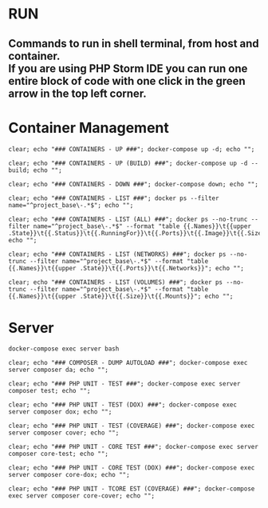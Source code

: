 # RUN
Commands to run in shell terminal, from host and container.  
If you are using PHP Storm IDE you can run one entire block of code with one click in the green arrow in the top left corner. 
---





# Container Management
```shell
clear; echo "### CONTAINERS - UP ###"; docker-compose up -d; echo "";
```
```shell
clear; echo "### CONTAINERS - UP (BUILD) ###"; docker-compose up -d --build; echo "";
```
```shell
clear; echo "### CONTAINERS - DOWN ###"; docker-compose down; echo "";
```

```shell
clear; echo "### CONTAINERS - LIST ###"; docker ps --filter name="^project_base\-.*$"; echo "";
```
```shell
clear; echo "### CONTAINERS - LIST (ALL) ###"; docker ps --no-trunc --filter name="^project_base\-.*$" --format "table {{.Names}}\t{{upper .State}}\t{{.Status}}\t{{.RunningFor}}\t{{.Ports}}\t{{.Image}}\t{{.Size}}\t{{.Command}}"; echo "";
```
```shell
clear; echo "### CONTAINERS - LIST (NETWORKS) ###"; docker ps --no-trunc --filter name="^project_base\-.*$" --format "table {{.Names}}\t{{upper .State}}\t{{.Ports}}\t{{.Networks}}"; echo "";
```
```shell
clear; echo "### CONTAINERS - LIST (VOLUMES) ###"; docker ps --no-trunc --filter name="^project_base\-.*$" --format "table {{.Names}}\t{{upper .State}}\t{{.Size}}\t{{.Mounts}}"; echo "";
```





# Server
```shell
docker-compose exec server bash
```
```shell
clear; echo "### COMPOSER - DUMP AUTOLOAD ###"; docker-compose exec server composer da; echo "";
```

```shell
clear; echo "### PHP UNIT - TEST ###"; docker-compose exec server composer test; echo "";
```
```shell
clear; echo "### PHP UNIT - TEST (DOX) ###"; docker-compose exec server composer dox; echo "";
```
```shell
clear; echo "### PHP UNIT - TEST (COVERAGE) ###"; docker-compose exec server composer cover; echo "";
```

```shell
clear; echo "### PHP UNIT - CORE TEST ###"; docker-compose exec server composer core-test; echo "";
```
```shell
clear; echo "### PHP UNIT - CORE TEST (DOX) ###"; docker-compose exec server composer core-dox; echo "";
```
```shell
clear; echo "### PHP UNIT - TCORE EST (COVERAGE) ###"; docker-compose exec server composer core-cover; echo "";
```
